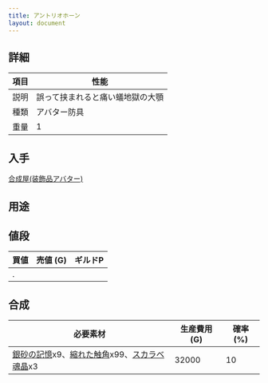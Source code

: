 ```yaml
---
title: アントリオホーン
layout: document
---
```

## 詳細

|項目|性能|
|---|---|
|説明|誤って挟まれると痛い蟻地獄の大顎|
|種類|アバター防具|
|重量|1|

## 入手

[合成屋(装飾品アバター)](合成屋(装飾品アバター))

## 用途

## 値段

|買値|売値 (G)|ギルドP|
|---|---|---|
|.|||

## 合成

|必要素材|生産費用 (G)|確率 (%)|
|---|---|---|
|[銀砂の記憶](銀砂の記憶)x9、[縮れた触角](縮れた触角)x99、[スカラベ魂晶](スカラベ魂晶)x3|32000|10|
